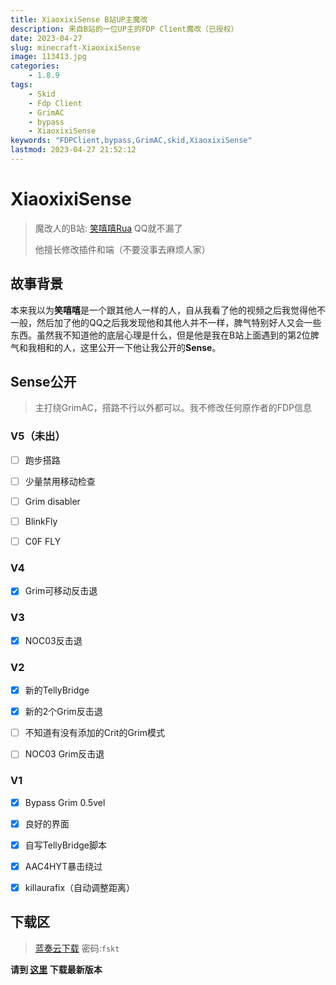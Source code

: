 ```yaml
---
title: XiaoxixiSense B站UP主魔改
description: 来自B站的一位UP主的FDP Client魔改（已授权）
date: 2023-04-27
slug: minecraft-XiaoxixiSense
image: 113413.jpg
categories:
    - 1.8.9
tags:
    - Skid
    - Fdp Client
    - GrimAC
    - bypass
    - XiaoxixiSense
keywords: "FDPClient,bypass,GrimAC,skid,XiaoxixiSense"
lastmod: 2023-04-27 21:52:12
---
```


# XiaoxixiSense

> 魔改人的B站: [笑嘻嘻Rua](https://space.bilibili.com/1845968451) QQ就不漏了
> 
> 他擅长修改插件和端（不要没事去麻烦人家）

## 故事背景

本来我以为**笑嘻嘻**是一个跟其他人一样的人，自从我看了他的视频之后我觉得他不一般，然后加了他的QQ之后我发现他和其他人并不一样，脾气特别好人又会一些东西。虽然我不知道他的底层心理是什么，但是他是我在B站上面遇到的第2位脾气和我相和的人，这里公开一下他让我公开的**Sense**。

## Sense公开

> 主打绕GrimAC，搭路不行以外都可以。我不修改任何原作者的FDP信息

### V5（未出）

- [ ] 跑步搭路

- [ ] 少量禁用移动检查

- [ ] Grim disabler

- [ ] BlinkFly

- [ ] C0F FLY

### V4

- [x] Grim可移动反击退

### V3

- [x] NOC03反击退

### V2

- [x] 新的TellyBridge

- [x] 新的2个Grim反击退

- [ ] 不知道有没有添加的Crit的Grim模式

- [ ] NOC03 Grim反击退

### V1

- [x] Bypass Grim 0.5vel

- [x] 良好的界面

- [x] 自写TellyBridge脚本

- [x] AAC4HYT暴击绕过

- [x] killaurafix（自动调整距离）

## 下载区

> [蓝奏云下载](https://pvphack.lanzoue.com/b032c0akd) 密码:`fskt`

**请到 [这里](https://xiaoxixi.xpdbk.com) 下载最新版本**
